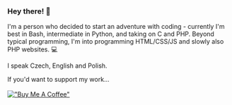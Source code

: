 ### Hey there! 👋

I'm a person who decided to start an adventure with coding - currently I'm best in Bash, intermediate in Python, and taking on C and PHP. Beyond typical programming, I'm into programming HTML/CSS/JS and slowly also PHP websites. 💻

I speak Czech, English and Polish.


If you'd want to support my work...
<br><br>
[!["Buy Me A Coffee"](https://www.buymeacoffee.com/assets/img/custom_images/orange_img.png)](https://www.buymeacoffee.com/barteqcz_)
